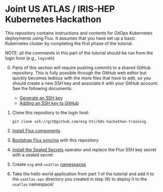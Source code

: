Joint US ATLAS / IRIS-HEP Kubernetes Hackathon
==============================================

This repository contains instructions and contents for GitOps Kubernetes deployments using Flux.
It assumes that you have set up a basic Kubernetes cluster by completing the first phase of the tutorial.

NOTE: all the commands in this part of the tutorial should be run from the login host (e.g., `login05`)

0.  Parts of this section will require pushing commits to a shared GitHub repository.
    This is fully possible through the GitHub web editor but quickly becomes tedious with the more files that have to
    edit, so you should create a new SSH key and associate it with your GitHub account:
    See the following documents:

    -   [Generate an SSH key](https://docs.github.com/en/authentication/connecting-to-github-with-ssh/generating-a-new-ssh-key-and-adding-it-to-the-ssh-agent)
    -   [Adding an SSH key to GitHub](https://docs.github.com/en/authentication/connecting-to-github-with-ssh/adding-a-new-ssh-key-to-your-github-account)

1.  Clone this repository to the login host:

        git clone ssh://git@github.com/osg-htc/k8s-hackathon-training

2.  [Install Flux components](manifests/flux-install)

3.  [Bootstrap Flux syncing](clusters#bootstrap-flux) with this repository

4.  [Install the Sealed Secrets](manifests/sealed-secrets) operator
    and replace the Flux SSH key secret with a sealed secret

6.  Create `osg` and `usatlas` [namespaces](clusters/README-namespaces.md#)

7.  Take the hello world application from part 1 of the tutorial and add it to the `usatlas-ops` directory you created
    in step (6) to deploy it to the `usatlas` namespace!
